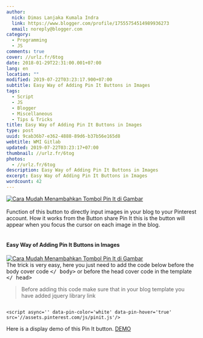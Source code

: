 ```yaml
---
author:
  nick: Dimas Lanjaka Kumala Indra
  link: https://www.blogger.com/profile/17555754514989936273
  email: noreply@blogger.com
category:
  - Programming
  - JS
comments: true
cover: //urlz.fr/6tog
date: 2018-01-29T22:31:00.001+07:00
lang: en
location: ""
modified: 2019-07-22T03:23:17.900+07:00
subtitle: Easy Way of Adding Pin It Buttons in Images
tags:
  - Script
  - JS
  - Blogger
  - Miscellaneous
  - Tips & Tricks
title: Easy Way of Adding Pin It Buttons in Images
type: post
uuid: 9cab36b7-e362-4888-89d6-b37b56e165d8
webtitle: WMI Gitlab
updated: 2019-07-22T03:23:17+07:00
thumbnail: //urlz.fr/6tog
photos:
  - //urlz.fr/6tog
description: Easy Way of Adding Pin It Buttons in Images
excerpt: Easy Way of Adding Pin It Buttons in Images
wordcount: 42
---
```


<div><a href="//webmanajemen.com/page/safelink.html?url=aHR0cHM6Ly91cmx6LmZyLzZ0b2c=" rel="nofollow noopener" target="_blank"> <img alt="Cara Mudah Menambahkan Tombol Pin It di Gambar" id="-wl-ii0" src="//urlz.fr/6tog"> </a></div><br>Function of this button to directly input images in your blog to your Pinterest account. How it works from the Button share Pin It this is the button will appear when you focus the cursor on each image in the blog.<br><br><h4> Easy Way of Adding Pin It Buttons in Images</h4><div><a href="//webmanajemen.com/page/safelink.html?url=aHR0cHM6Ly91cmx6LmZyLzZ0bzk=" rel="nofollow noopener" target="_blank"> <img alt="Cara Mudah Menambahkan Tombol Pin It di Gambar" id="-wl-ii1" src="//urlz.fr/6to9"> </a></div>The trick is very easy, here you just need to add the code below before the body cover code <kbd>&lt;/ body&gt;</kbd> or before the head cover code in the template <kbd>&lt;/ head&gt;</kbd><br><blockquote>Before adding this code make sure that in your blog template you have added jquery library link</blockquote><pre><code><br>&lt;script async='' data-pin-color='white' data-pin-hover='true' src='//assets.pinterest.com/js/pinit.js'/&gt;<br></code></pre><div class="w3-center w3-green w3-round">Here is a display demo of this Pin It button. <a class="w3-button w3-round w3-blue" href="//webmanajemen.com/page/safelink.html?url=aHR0cHM6Ly9nb28uZ2wvVDEzRWJy" rel="nofollow noopener" target="_blank">DEMO</a></div>